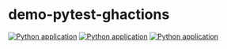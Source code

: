# demo-pytest-ghactions

[![Python application](https://github.com/cin-emprel-testingtools/demo-pytest-ghactions/actions/workflows/python-app.yml/badge.svg)](https://github.com/cin-emprel-testingtools/demo-pytest-ghactions/actions/workflows/python-app.yml)
[![Python application](https://github.com/cin-emprel-testingtools/cjps2/actions/workflows/python-app.yml/badge.svg)](https://github.com/cin-emprel-testingtools/cjps2/actions/workflows/python-app.yml)
[![Python application](https://github.com/cin-emprel-testingtools/cjps2/actions/workflows/python-app.yml/badge.svg)](https://github.com/cin-emprel-testingtools/cjps2/actions/workflows/python-app.yml)

